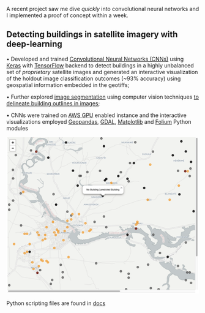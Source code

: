  
A recent project saw me dive _quickly_ into convolutional neural networks and I implemented a proof of concept within a week. 

## Detecting buildings in satellite imagery with deep-learning  

• Developed and trained [Convolutional Neural Networks (CNNs)](http://cs231n.github.io/convolutional-networks/) using [Keras](https://keras.io/) with [TensorFlow](https://github.com/tensorflow/tensorflow) backend to detect buildings in a highly unbalanced set of *proprietary* satellite images and generated an interactive visualization of the holdout image classification outcomes (~93% accuracy) using geospatial information embedded in the geotiffs;  

• Further explored [image segmentation](https://en.wikipedia.org/wiki/Image_segmentation) using computer vision techniques [to delineate building outlines in images](image_classification/docs/code_notebooks/Explore_simpleSegmentation.ipynb);  

• CNNs were trained on [AWS GPU](https://aws.amazon.com/ec2/instance-types/) enabled instance and the interactive visualizations employed [Geopandas](http://geopandas.org/), [GDAL](https://en.wikipedia.org/wiki/GDAL), [Matplotlib](https://matplotlib.org/) and [Folium](https://folium.readthedocs.io/en/latest/index.html) Python modules  

<img src="https://github.com/hengrumay/image_classification/blob/master/docs/Folium_maps/satellite_map.png"> <!--height="500" width="800"-->


Python scripting files are found in [docs](https://github.com/hengrumay/image_classification/tree/master/docs)
